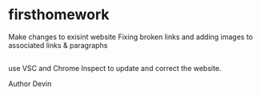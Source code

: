 # firsthomework
Make changes to exisint website 
Fixing broken links and adding images to associated links & paragraphs
##
use VSC and Chrome Inspect to update and correct the website.

Author 
Devin
